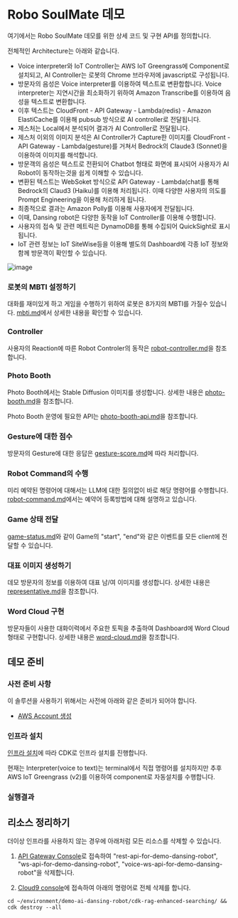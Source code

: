 # Robo SoulMate 데모

여기에서는 Robo SoulMate 데모를 위한 상세 코드 및 구현 API를 정의합니다. 

전체적인 Architecture는 아래와 같습니다. 
- Voice interpreter와 IoT Controller는 AWS IoT Greengrass에 Component로 설치되고, AI Controller는 로봇의 Chrome 브라우저에 javascript로 구성됩니다.
- 방문자의 음성은 Voice interpreter를 이용하여 텍스트로 변환합합니다. Voice interpreter는 지연시간을 최소화하기 위하여 Amazon Transcribe를 이용하여 음성을 텍스트로 변환합니다.
- 이후 텍스트는 CloudFront - API Gateway - Lambda(redis) - Amazon ElastiCache를 이용해 pubsub 방식으로 AI controller로 전달됩니다.
- 제스처는 Local에서 분석되어 결과가 AI Controller로 전달됩니다.
- 제스처 이외의 이미지 분석은 AI Controller가 Capture한 이미지를 CloudFront - API Gateway - Lambda(gesture)를 거쳐서 Bedrock의 Claude3 (Sonnet)을 이용하여 이미지를 해석합니다.
- 방문객의 음성은 텍스트로 전환되어 Chatbot 형태로 화면에 표시되어 사용자가 AI Robot이 동작하는것을 쉽게 이해할 수 있습니다.
- 변환된 텍스트는 WebSoket 방식으로 API Gateway - Lambda(chat를 통해 Bedrock의 Claud3 (Haiku)를 이용해 처리됩니다. 이때 다양한 사용자의 의도를 Prompt Engineering을 이용해 처리하게 됩니다.
- 최종적으로 결과는 Amazon Polly를 이용해 사용자에게 전달됩니다.
- 이때, Dansing robot은 다양한 동작을 IoT Controller를 이용해 수행합니다.
- 사용자의 접속 및 관련 메트릭은 DynamoDB를 통해 수집되어 QuickSight로 표시됩니다.
- IoT 관련 정보는 IoT SiteWise등을 이용해 별도의 Dashboard에 각종 IoT 정보와 함께 방문객이 확인할 수 있습니다.

![image](./pictures/main-architecture.jpg)

### 로봇의 MBTI 설정하기

대화를 재미있게 하고 게임을 수행하기 위하여 로봇은 8가지의 MBTI를 가질수 있습니다. [mbti.md](./mbti.md)에서 상세한 내용을 확인할 수 있습니다.

### Controller

사용자의 Reaction에 따른 Robot Controler의 동작은 [robot-controller.md](./robot-controller.md)을 참조합니다. 

### Photo Booth

Photo Booth에서는 Stable Diffusion 이미지를 생성합니다. 상세한 내용은 [photo-booth.md](./photo-booth.md)을 참조합니다.

Photo Booth 운영에 필요한 API는 [photo-booth-api.md](./photo-booth-api.md)을 참조합니다. 

### Gesture에 대한 점수

방문자의 Gesture에 대한 응답은 [gesture-score.md](./gesture-score.md)에 따라 처리합니다.

### Robot Command의 수행

미리 예약된 명령어에 대해서는 LLM에 대한 질의없이 바로 해당 명령어를 수행합니다. [robot-command.md](./robot-command.md)에서는 예약어 등록방법에 대해 설명하고 있습니다.


### Game 상태 전달

[game-status.md](./game-status.md)와 같이 Game의 "start", "end"와 같은 이벤트를 모든 client에 전달할 수 있습니다.

### 대표 이미지 생성하기

데모 방문자의 정보를 이용하여 대표 남/여 이미지를 생성합니다. 상세한 내용은 [representative.md](./representative.md)을 참조합니다.

### Word Cloud 구현

방문자들이 사용한 대화이력에서 주요한 토픽을 추출하여 Dashboard에 Word Cloud 형태로 구현합니다. 상세한 내용은 [word-cloud.md](./word-cloud.md)을 참조합니다.

## 데모 준비

### 사전 준비 사항

이 솔루션을 사용하기 위해서는 사전에 아래와 같은 준비가 되어야 합니다.

- [AWS Account 생성](https://repost.aws/ko/knowledge-center/create-and-activate-aws-account)

### 인프라 설치

[인프라 설치](./deployment.md)에 따라 CDK로 인프라 설치를 진행합니다. 

현재는 Interpreter(voice to text)는 terminal에서 직접 명령어를 설치하지만 추후 AWS IoT Greengrass (v2)를 이용하여 component로 자동설치를 수행합니다. 


### 실행결과

## 리소스 정리하기 

더이상 인프라를 사용하지 않는 경우에 아래처럼 모든 리소스를 삭제할 수 있습니다. 

1) [API Gateway Console](https://ap-northeast-2.console.aws.amazon.com/apigateway/main/apis?region=ap-northeast-2)로 접속하여 "rest-api-for-demo-dansing-robot",
"ws-api-for-demo-dansing-robot", "voice-ws-api-for-demo-dansing-robot"을 삭제합니다.

2) [Cloud9 console](https://ap-northeast-2.console.aws.amazon.com/cloud9control/home?region=ap-northeast-2#/)에 접속하여 아래의 명령어로 전체 삭제를 합니다.


```text
cd ~/environment/demo-ai-dansing-robot/cdk-rag-enhanced-searching/ && cdk destroy --all
```

